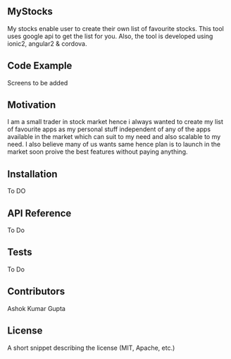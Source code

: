 ## MyStocks

My stocks enable user to create their own list of favourite stocks. This tool uses google api to get the list for you. Also, the tool is developed using ionic2, angular2 & cordova. 

## Code Example

Screens to be added

## Motivation

I am a small trader in stock market hence i always wanted to create my list of favourite apps as my personal stuff independent of any of the apps available in the market which can suit to my need and also scalable to my need. I also believe many of us wants same hence plan is to launch in the market soon proive the best features without paying anything. 

## Installation

To DO

## API Reference

To Do

## Tests

To Do

## Contributors

Ashok Kumar Gupta

## License

A short snippet describing the license (MIT, Apache, etc.)